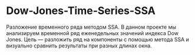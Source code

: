 # Dow-Jones-Time-Series-SSA
Разложение временного ряда методом SSA. В данном проекте мы анализируем временной ряд еженедельных значений индекса Dow Jones.   Цель — разложить ряд на компоненты с помощью метода SSA и визуально сравнить результаты при разных длинах окна.
